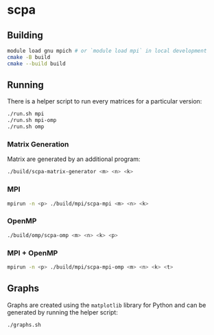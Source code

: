 # scpa

## Building

```bash
module load gnu mpich # or `module load mpi` in local development
cmake -B build
cmake --build build
```

## Running

There is a helper script to run every matrices for a particular version:

```bash
./run.sh mpi
./run.sh mpi-omp
./run.sh omp
```

### Matrix Generation

Matrix are generated by an additional program:

```bash
./build/scpa-matrix-generator <m> <n> <k>
```

### MPI

```bash
mpirun -n <p> ./build/mpi/scpa-mpi <m> <n> <k>
```

### OpenMP

```bash
./build/omp/scpa-omp <m> <n> <k> <p>
```

### MPI + OpenMP

```bash
mpirun -n <p> ./build/mpi/scpa-mpi-omp <m> <n> <k> <t>
```

## Graphs

Graphs are created using the `matplotlib` library for Python and can be
generated by running the helper script:

```bash
./graphs.sh
```
